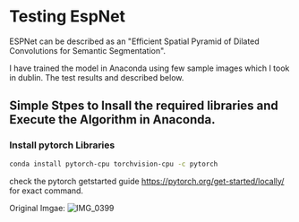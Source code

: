 # Testing EspNet

ESPNet can be described as an "Efficient Spatial Pyramid of Dilated Convolutions for Semantic Segmentation". 

I have trained the model in Anaconda using few sample images which I took in dublin. The test results and described below.

## Simple Stpes to Insall the required libraries and  Execute the Algorithm in Anaconda.

### Install pytorch Libraries

```bash
conda install pytorch-cpu torchvision-cpu -c pytorch
```
check the pytorch getstarted guide https://pytorch.org/get-started/locally/ for exact command.

Original Imgae:
![IMG_0399](https://user-images.githubusercontent.com/13658216/58405065-38e3c380-8084-11e9-8578-760d98e4f6b2.JPG)

